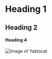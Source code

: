# Heading 1

## Heading 2

#### Heading 4


![Image of Yaktocat](https://octodex.github.com/images/yaktocat.png)

